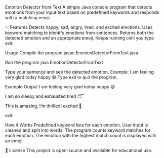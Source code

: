 Emotion Detector from Text
A simple Java console program that detects emotions from your input text based on predefined keywords and responds with a matching emoji.

✨ Features
Detects happy, sad, angry, tired, and excited emotions.
Uses keyword matching to identify emotions from sentences.
Returns both the detected emotion and an appropriate emoji.
Keeps running until you type exit.

Usage
Compile the program
javac EmotionDetectorFromText.java

Run the program
java EmotionDetectorFromText

Type your sentence and see the detected emotion. Example:
I am feeling very glad today
happy 😄
Type exit to quit the program.

Example Output
I am feeling very glad today
happy 😄

I am so sleepy and exhausted
tired 😴

This is amazing, I’m thrilled!
excited 🎉

exit

How It Works
Predefined keyword lists for each emotion.
User input is cleaned and split into words.
The program counts keyword matches for each emotion.
The emotion with the highest match count is displayed with an emoji.

📜 License
This project is open-source and available for educational use.
